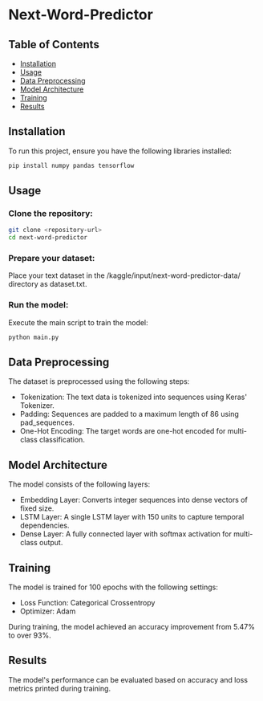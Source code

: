 # Next-Word-Predictor

## Table of Contents
- [Installation](#installation)
- [Usage](#usage)
- [Data Preprocessing](#data-preprocessing)
- [Model Architecture](#model-architecture)
- [Training](#training)
- [Results](#results)

## Installation
To run this project, ensure you have the following libraries installed:

```bash
pip install numpy pandas tensorflow
```

## Usage
### Clone the repository:
```bash
git clone <repository-url>
cd next-word-predictor
```

### Prepare your dataset:
Place your text dataset in the /kaggle/input/next-word-predictor-data/ directory as dataset.txt.

### Run the model:
Execute the main script to train the model:
```bash
python main.py
```

## Data Preprocessing
The dataset is preprocessed using the following steps:

- Tokenization: The text data is tokenized into sequences using Keras' Tokenizer.
- Padding: Sequences are padded to a maximum length of 86 using pad_sequences.
- One-Hot Encoding: The target words are one-hot encoded for multi-class classification.

## Model Architecture
The model consists of the following layers:

- Embedding Layer: Converts integer sequences into dense vectors of fixed size.
- LSTM Layer: A single LSTM layer with 150 units to capture temporal dependencies.
- Dense Layer: A fully connected layer with softmax activation for multi-class output.

## Training
The model is trained for 100 epochs with the following settings:

- Loss Function: Categorical Crossentropy
- Optimizer: Adam

During training, the model achieved an accuracy improvement from 5.47% to over 93%.

## Results
The model's performance can be evaluated based on accuracy and loss metrics printed during training.




